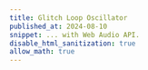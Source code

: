 ```yaml
---
title: Glitch Loop Oscillator
published_at: 2024-08-10
snippet: ... with Web Audio API.
disable_html_sanitization: true
allow_math: true
---
```


<canvas id="glitch_loop_oscillator"></canvas>

<script>
   const cnv = document.getElementById (`glitch_loop_oscillator`)
   cnv.width = cnv.parentNode.scrollWidth
   cnv.height = cnv.width * 9 / 16

   const ctx = cnv.getContext (`2d`)
   ctx.fillStyle = `black`
   ctx.fillRect (0, 0, cnv.width, cnv.height)

   const a = {
      ctx: new AudioContext (),
      phase: 0
   }

   a.ctx.suspend ()

   const point_phase = e => {
      const { target: { 
         offsetLeft, offsetTop, offsetWidth, offsetHeight 
      } } = e

      const abs = {
         x: e.clientX ? e.clientX : e.touches[0].clientX,
         y: e.clientY ? e.clientY : e.touches[0].clientY
      }

      const x = (abs.x - offsetLeft) / offsetWidth
      const y = (abs.y - offsetTop)  / offsetHeight

      return { x, y }
   }

   const init_audio = async () => {
      a.ctx.resume ()

      const asset = await fetch (`/240811/relation_defamiliarised_mono.mp3`)
      const array_buffer = await asset.arrayBuffer ()
      const audio_buffer = await a.ctx.decodeAudioData (array_buffer)
      const audio_data = audio_buffer.getChannelData(0)

      a.wave_form = []

      for (let x = 0; x < cnv.width; x++) {
         const norm_wave = audio_data[Math.floor (audio_data.length * x / cnv.width)]
         const y = (1 + norm_wave) * (cnv.height / 2)
         a.wave_form.push (y)
      }

      // a.src = a.ctx.createBufferSource ()
      // a.src.buffer = audio_buffer
      // a.src.connect (a.ctx.destination)
      // a.src.loop = true
      // await a.src.start ()

      await a.ctx.audioWorklet.addModule (`worklets/sampler.js`)
      a.sample = new AudioWorkletNode (a.ctx, `sampler`, {
         processorOptions: {
            audio_data
         }
      })

      a.sample.port.onmessage = e => {
         a.phase = e.data
      }

      a.sample.connect (a.ctx.destination)

      a.freq  = await a.sample.parameters.get (`freq`)
      a.fulcrum = await a.sample.parameters.get (`fulcrum`)
      a.open = await a.sample.parameters.get (`open`)

      draw_frame ()
   }

   cnv.onpointerdown = e => {
      if (a.ctx.state != `running`) init_audio ()
      else {
         console.log (a.fulcrum.value, a.open.value)

         const t = a.ctx.currentTime

         a.fulcrum.cancelScheduledValues (t)
         a.fulcrum.setValueAtTime (a.fulcrum.value, t)
         a.fulcrum.linearRampToValueAtTime (point_phase (e).x, t + 2)

         a.open.cancelScheduledValues (t)
         a.open.setValueAtTime (0, t)
         a.open.linearRampToValueAtTime (1, t + 5)
         a.open.linearRampToValueAtTime (0, t + 10)
      }
   }

const draw_frame = milli_s => {
   requestAnimationFrame (draw_frame)
   // const t = milli_s * 0.001

   a.sample.port.postMessage (`get_phase`)
   
   ctx.clearRect (0, 0, cnv.width, cnv.height)

   ctx.beginPath ()
   a.wave_form.forEach ((y, x) => {
      ctx.moveTo (x, cnv.height / 2)
      ctx.lineTo (x, y)
   })

   ctx.strokeStyle = `black`
   ctx.stroke ()   

   ctx.beginPath ()
   const x = Math.floor (a.phase * cnv.width)
   ctx.moveTo (x, 0)
   ctx.lineTo (x, cnv.height)

   ctx.strokeStyle = `red`
   ctx.stroke ()

   // ctx.stroke

}

   
</script>